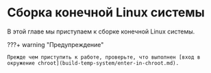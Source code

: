 # Сборка конечной Linux системы

В этой главе мы приступаем к сборке конечной Linux системы.

???+ warning "Предупреждение"

    Прежде чем приступить к работе, проверьте, что выполнен [вход в окружение chroot](build-temp-system/enter-in-chroot.md).
